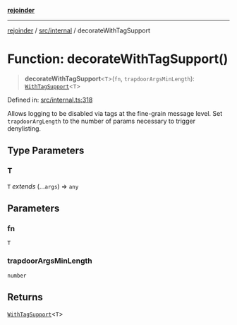 [**rejoinder**](../../../README.md)

***

[rejoinder](../../../README.md) / [src/internal](../README.md) / decorateWithTagSupport

# Function: decorateWithTagSupport()

> **decorateWithTagSupport**\<`T`\>(`fn`, `trapdoorArgsMinLength`): [`WithTagSupport`](../type-aliases/WithTagSupport.md)\<`T`\>

Defined in: [src/internal.ts:318](https://github.com/Xunnamius/rejoinder/blob/2e193401f811190578a6daed325a2ddce540538d/src/internal.ts#L318)

Allows logging to be disabled via tags at the fine-grain message level. Set
`trapdoorArgLength` to the number of params necessary to trigger denylisting.

## Type Parameters

### T

`T` *extends* (...`args`) => `any`

## Parameters

### fn

`T`

### trapdoorArgsMinLength

`number`

## Returns

[`WithTagSupport`](../type-aliases/WithTagSupport.md)\<`T`\>
